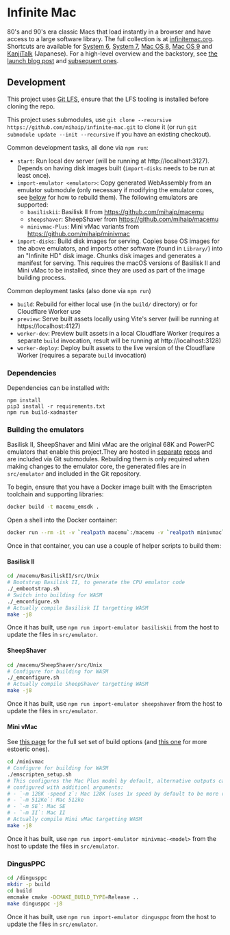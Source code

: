 # Infinite Mac

80's and 90's era classic Macs that load instantly in a browser and have access to a large software library. The full collection is at [infinitemac.org](https://infinitemac.org). Shortcuts are available for [System 6](https://system6.app/), [System 7](https://system7.app/), [Mac OS 8](https://macos8.app/), [Mac OS 9](https://macos9.app/) and [KanjiTalk](https://kanjitalk7.app) (Japanese). For a high-level overview and the backstory, see [the launch blog post](https://blog.persistent.info/2022/03/blog-post.html) and [subsequent ones](https://blog.persistent.info/search/label/Infinite%20Mac).

## Development

This project uses [Git LFS](https://git-lfs.github.com/), ensure that the LFS tooling is installed before cloning the repo.

This project uses submodules, use `git clone --recursive https://github.com/mihaip/infinite-mac.git` to clone it (or run `git submodule update --init --recursive` if you have an existing checkout).

Common development tasks, all done via `npm run`:

-   `start`: Run local dev server (will be running at http://localhost:3127). Depends on having disk images built (`import-disks` needs to be run at least once).
-   `import-emulator <emulator>`: Copy generated WebAssembly from an emulator submodule (only necessary if modifying the emulator cores, see [below](#building-the-emulators) for how to rebuild them). The following emulators are supported:
    -   `basiliskii`: Basilisk II from https://github.com/mihaip/macemu
    -   `sheepshaver`: SheepShaver from https://github.com/mihaip/macemu
    -   `minivmac-Plus`: Mini vMac variants from https://github.com/mihaip/minivmac
-   `import-disks`: Build disk images for serving. Copies base OS images for the above emulators, and imports other software (found in `Library/`) into an "Infinite HD" disk image. Chunks disk images and generates a manifest for serving. This requires the macOS versions of Basilisk II and Mini vMac to be installed, since they are used as part of the image building process.

Common deployment tasks (also done via `npm run`)

-   `build`: Rebuild for either local use (in the `build/` directory) or for Cloudflare Worker use
-   `preview`: Serve built assets locally using Vite's server (will be running at https://localhost:4127)
-   `worker-dev`: Preview built assets in a local Cloudflare Worker (requires a separate `build` invocation, result will be running at http://localhost:3128)
-   `worker-deploy`: Deploy built assets to the live version of the Cloudflare Worker (requires a separate `build` invocation)

### Dependencies

Dependencies can be installed with:

```
npm install
pip3 install -r requirements.txt
npm run build-xadmaster
```

### Building the emulators

Basilisk II, SheepShaver and Mini vMac are the original 68K and PowerPC emulators that enable this project.They are hosted in [separate](https://github.com/mihaip/minivmac/) [repos](https://github.com/mihaip/macemu/) and are included via Git submodules. Rebuilding them is only required when making changes to the emulator core, the generated files are in `src/emulator` and included in the Git repository.

To begin, ensure that you have a Docker image built with the Emscripten toolchain and supporting libraries:

```sh
docker build -t macemu_emsdk .
```

Open a shell into the Docker container:

```sh
docker run --rm -it -v `realpath macemu`:/macemu -v `realpath minivmac`:/minivmac -v `realpath dingusppc`:/dingusppc --entrypoint bash macemu_emsdk
```

Once in that container, you can use a couple of helper scripts to build them:

#### Basilisk II

```sh
cd /macemu/BasiliskII/src/Unix
# Bootstrap Basilisk II, to generate the CPU emulator code
./_embootstrap.sh
# Switch into building for WASM
./_emconfigure.sh
# Actually compile Basilisk II targetting WASM
make -j8
```

Once it has built, use `npm run import-emulator basiliskii` from the host to update the files in `src/emulator`.

#### SheepShaver

```sh
cd /macemu/SheepShaver/src/Unix
# Configure for building for WASM
./_emconfigure.sh
# Actually compile SheepShaver targetting WASM
make -j8
```

Once it has built, use `npm run import-emulator sheepshaver` from the host to update the files in `src/emulator`.

#### Mini vMac

See [this page](https://www.gryphel.com/c/minivmac/options.html) for the full set set of build options (and [this one](https://www.gryphel.com/c/minivmac/develop.html) for more estoeric ones).

```sh
cd /minivmac
# Configure for building for WASM
./emscripten_setup.sh
# This configures the Mac Plus model by default, alternative outputs can be
# configured with additionl arguments:
# - `-m 128K -speed z`: Mac 128K (uses 1x speed by default to be more realistic)
# - `-m 512Ke`: Mac 512ke
# - `-m SE`: Mac SE
# - `-m II`: Mac II
# Actually compile Mini vMac targetting WASM
make -j8
```

Once it has built, use `npm run import-emulator minivmac-<model>` from the host to update the files in `src/emulator`.

### DingusPPC

```sh
cd /dingusppc
mkdir -p build
cd build
emcmake cmake -DCMAKE_BUILD_TYPE=Release ..
make dingusppc -j8
```

Once it has built, use `npm run import-emulator dingusppc` from the host to update the files in `src/emulator`.
